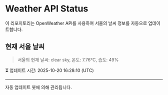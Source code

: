 
# Weather API Status

이 리포지토리는 OpenWeather API를 사용하여 서울의 날씨 정보를 자동으로 업데이트합니다.

## 현재 서울 날씨
> 서울의 현재 날씨: clear sky, 온도: 7.76°C, 습도: 49%

⏳ 업데이트 시간: 2025-10-20 16:28:10 (UTC)

---
자동 업데이트 봇에 의해 관리됩니다.
